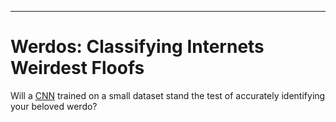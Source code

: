 -----------------

# Werdos: Classifying Internets Weirdest Floofs

Will a [CNN](https://ammopy.github.io/werdos/) trained on a small dataset stand the test of accurately identifying your beloved werdo? 
